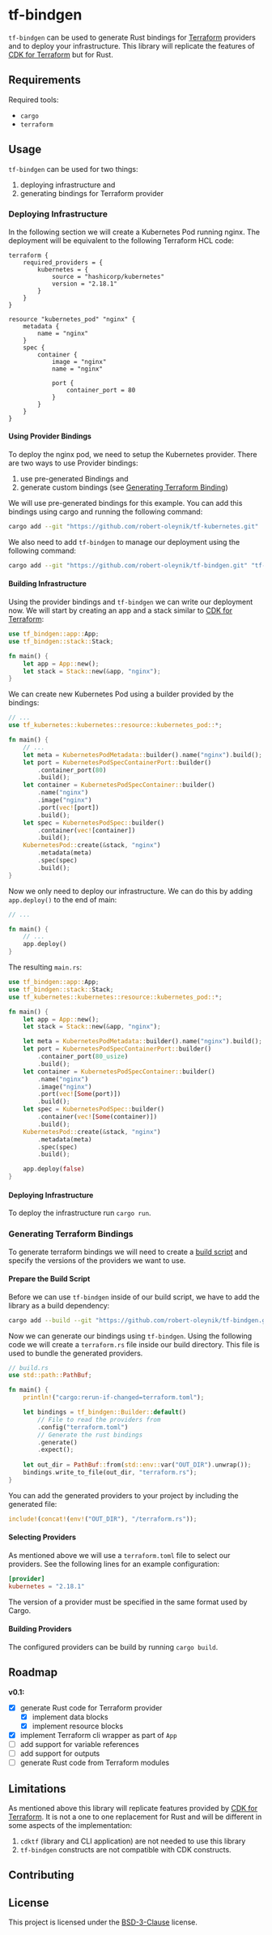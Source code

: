 # tf-bindgen

<!-- Badges? -->

`tf-bindgen` can be used to generate Rust bindings for [Terraform] providers and to deploy your infrastructure.
This library will replicate the features of [CDK for Terraform] but for Rust.

[Terraform]: https://www.terraform.io/
[CDK for Terraform]: https://developer.hashicorp.com/terraform/cdktf

## Requirements

Required tools:

- `cargo`
- `terraform`

## Usage

`tf-bindgen` can be used for two things:

1. deploying infrastructure and
2. generating bindings for Terraform provider

### Deploying Infrastructure

In the following section we will create a Kubernetes Pod running nginx. The deployment will be equivalent
to the following Terraform HCL code:

```hcl
terraform {
	required_providers = {
		kubernetes = {
			source = "hashicorp/kubernetes"
			version = "2.18.1"
		}
	}
}

resource "kubernetes_pod" "nginx" {
	metadata {
		name = "nginx"
	}
	spec {
		container {
			image = "nginx"
			name = "nginx"

			port {
				container_port = 80
			}
		}
	}
}
```

#### Using Provider Bindings

To deploy the nginx pod, we need to setup the Kubernetes provider. There are two ways to use Provider
bindings:

1. use pre-generated Bindings and
2. generate custom bindings (see [Generating Terraform Binding](#generating-terraform-bindings))

We will use pre-generated bindings for this example. You can add this bindings using cargo and running
the following command:

```sh
cargo add --git "https://github.com/robert-oleynik/tf-kubernetes.git"
```

We also need to add `tf-bindgen` to manage our deployment using the following command:

```sh
cargo add --git "https://github.com/robert-oleynik/tf-bindgen.git" "tf-bindgen"
```

#### Building Infrastructure

Using the provider bindings and `tf-bindgen` we can write our deployment now. We will start by creating
an app and a stack similar to [CDK for Terraform]:

```rust
use tf_bindgen::app::App;
use tf_bindgen::stack::Stack;

fn main() {
	let app = App::new();
	let stack = Stack::new(&app, "nginx");
}
```

We can create new Kubernetes Pod using a builder provided by the bindings:

```rust
// ...
use tf_kubernetes::kubernetes::resource::kubernetes_pod::*;

fn main() {
	// ...
    let meta = KubernetesPodMetadata::builder().name("nginx").build();
    let port = KubernetesPodSpecContainerPort::builder()
        .container_port(80)
        .build();
    let container = KubernetesPodSpecContainer::builder()
        .name("nginx")
        .image("nginx")
        .port(vec![port])
        .build();
    let spec = KubernetesPodSpec::builder()
        .container(vec![container])
        .build();
    KubernetesPod::create(&stack, "nginx")
        .metadata(meta)
        .spec(spec)
        .build();
}
```

Now we only need to deploy our infrastructure. We can do this by adding `app.deploy()` to the end of
main:

```rust
// ...

fn main() {
	// ...
	app.deploy()
}
```

The resulting `main.rs`:

```rust
use tf_bindgen::app::App;
use tf_bindgen::stack::Stack;
use tf_kubernetes::kubernetes::resource::kubernetes_pod::*;

fn main() {
	let app = App::new();
	let stack = Stack::new(&app, "nginx");

    let meta = KubernetesPodMetadata::builder().name("nginx").build();
    let port = KubernetesPodSpecContainerPort::builder()
        .container_port(80_usize)
        .build();
    let container = KubernetesPodSpecContainer::builder()
        .name("nginx")
        .image("nginx")
        .port(vec![Some(port)])
        .build();
    let spec = KubernetesPodSpec::builder()
        .container(vec![Some(container)])
        .build();
    KubernetesPod::create(&stack, "nginx")
        .metadata(meta)
        .spec(spec)
        .build();

	app.deploy(false)
}
```

#### Deploying Infrastructure

To deploy the infrastructure run `cargo run`.

### Generating Terraform Bindings

To generate terraform bindings we will need to create a [build script] and specify the versions of the
providers we want to use.

[build script]: https://doc.rust-lang.org/cargo/reference/build-scripts.html

#### Prepare the Build Script

Before we can use `tf-bindgen` inside of our build script, we have to add the library as a build dependency:

```sh
cargo add --build --git "https://github.com/robert-oleynik/tf-bindgen.git" "tf-bindgen"
```

Now we can generate our bindings using `tf-bindgen`. Using the following code we will create a `terraform.rs`
file inside our build directory. This file is used to bundle the generated providers.

```rust
// build.rs
use std::path::PathBuf;

fn main() {
	println!("cargo:rerun-if-changed=terraform.toml");

	let bindings = tf_bindgen::Builder::default()
		// File to read the providers from
		.config("terraform.toml")
		// Generate the rust bindings
		.generate()
		.expect();
	
	let out_dir = PathBuf::from(std::env::var("OUT_DIR").unwrap());
	bindings.write_to_file(out_dir, "terraform.rs");
}
```

You can add the generated providers to your project by including the generated file:

```rust
include!(concat!(env!("OUT_DIR"), "/terraform.rs"));
```

#### Selecting Providers

As mentioned above we will use a `terraform.toml` file to select our providers. See the following lines
for an example configuration:

```toml
[provider]
kubernetes = "2.18.1"
```

The version of a provider must be specified in the same format used by Cargo.

#### Building Providers

The configured providers can be build by running `cargo build`.

## Roadmap

**v0.1:**

<!-- Upcoming changes -->
- [x] generate Rust code for Terraform provider
	- [x] implement data blocks
	- [x] implement resource blocks
- [x] implement Terraform cli wrapper as part of `App`
- [ ] add support for variable references
- [ ] add support for outputs
- [ ] generate Rust code from Terraform modules

## Limitations

As mentioned above this library will replicate features provided by [CDK for Terraform]. It is not a
one to one replacement for Rust and will be different in some aspects of the implementation:

1. `cdktf` (library and CLI application) are not needed to use this library
2. `tf-bindgen` constructs are not compatible with CDK constructs.

## Contributing

<!-- TODO: add placeholder text -->

## License

This project is licensed under the [BSD-3-Clause](./LICENSE) license.
